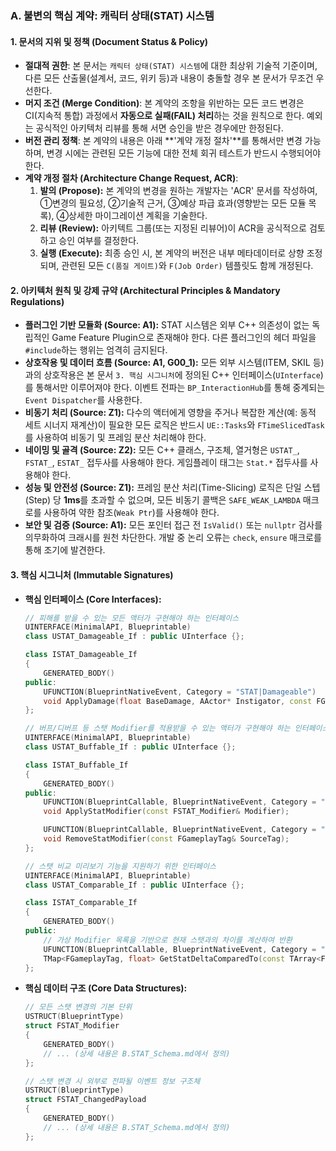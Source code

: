 ### **A. 불변의 핵심 계약: 캐릭터 상태(STAT) 시스템**

#### **1. 문서의 지위 및 정책 (Document Status & Policy)**
*   **절대적 권한**: 본 문서는 `캐릭터 상태(STAT) 시스템`에 대한 최상위 기술적 기준이며, 다른 모든 산출물(설계서, 코드, 위키 등)과 내용이 충돌할 경우 본 문서가 무조건 우선한다.
*   **머지 조건 (Merge Condition)**: 본 계약의 조항을 위반하는 모든 코드 변경은 CI(지속적 통합) 과정에서 **자동으로 실패(FAIL) 처리**하는 것을 원칙으로 한다. 예외는 공식적인 아키텍처 리뷰를 통해 서면 승인을 받은 경우에만 한정된다.
*   **버전 관리 정책**: 본 계약의 내용은 아래 **'계약 개정 절차'**를 통해서만 변경 가능하며, 변경 시에는 관련된 모든 기능에 대한 전체 회귀 테스트가 반드시 수행되어야 한다.
*   **계약 개정 절차 (Architecture Change Request, ACR)**:
    1.  **발의 (Propose):** 본 계약의 변경을 원하는 개발자는 'ACR' 문서를 작성하여, ①변경의 필요성, ②기술적 근거, ③예상 파급 효과(영향받는 모든 모듈 목록), ④상세한 마이그레이션 계획을 기술한다.
    2.  **리뷰 (Review):** 아키텍트 그룹(또는 지정된 리뷰어)이 ACR을 공식적으로 검토하고 승인 여부를 결정한다.
    3.  **실행 (Execute):** 최종 승인 시, 본 계약의 버전은 내부 메타데이터로 상향 조정되며, 관련된 모든 `C(품질 게이트)`와 `F(Job Order)` 템플릿도 함께 개정된다.

#### **2. 아키텍처 원칙 및 강제 규약 (Architectural Principles & Mandatory Regulations)**
*   **플러그인 기반 모듈화 (Source: A1):** STAT 시스템은 외부 C++ 의존성이 없는 독립적인 Game Feature Plugin으로 존재해야 한다. 다른 플러그인의 헤더 파일을 `#include`하는 행위는 엄격히 금지된다.
*   **상호작용 및 데이터 흐름 (Source: A1, G00_1):** 모든 외부 시스템(ITEM, SKIL 등)과의 상호작용은 본 문서 `3. 핵심 시그니처`에 정의된 C++ 인터페이스(`UInterface`)를 통해서만 이루어져야 한다. 이벤트 전파는 `BP_InteractionHub`를 통해 중계되는 `Event Dispatcher`를 사용한다.
*   **비동기 처리 (Source: Z1):** 다수의 액터에게 영향을 주거나 복잡한 계산(예: 동적 세트 시너지 재계산)이 필요한 모든 로직은 반드시 `UE::Tasks`와 `FTimeSlicedTask`를 사용하여 비동기 및 프레임 분산 처리해야 한다.
*   **네이밍 및 골격 (Source: Z2):** 모든 C++ 클래스, 구조체, 열거형은 `USTAT_`, `FSTAT_`, `ESTAT_` 접두사를 사용해야 한다. 게임플레이 태그는 `Stat.*` 접두사를 사용해야 한다.
*   **성능 및 안전성 (Source: Z1):** 프레임 분산 처리(Time-Slicing) 로직은 단일 스텝(Step) 당 **1ms**를 초과할 수 없으며, 모든 비동기 콜백은 `SAFE_WEAK_LAMBDA` 매크로를 사용하여 약한 참조(`Weak Ptr`)를 사용해야 한다.
*   **보안 및 검증 (Source: A1):** 모든 포인터 접근 전 `IsValid()` 또는 `nullptr` 검사를 의무화하여 크래시를 원천 차단한다. 개발 중 논리 오류는 `check`, `ensure` 매크로를 통해 조기에 발견한다.

#### **3. 핵심 시그니처 (Immutable Signatures)**
*   **핵심 인터페이스 (Core Interfaces):**
    ```cpp
    // 피해를 받을 수 있는 모든 액터가 구현해야 하는 인터페이스
    UINTERFACE(MinimalAPI, Blueprintable)
    class USTAT_Damageable_If : public UInterface {};

    class ISTAT_Damageable_If
    {
        GENERATED_BODY()
    public:
        UFUNCTION(BlueprintNativeEvent, Category = "STAT|Damageable")
        void ApplyDamage(float BaseDamage, AActor* Instigator, const FGameplayTagContainer& AttackTags, FName CauseTag);
    };

    // 버프/디버프 등 스탯 Modifier를 적용받을 수 있는 액터가 구현해야 하는 인터페이스
    UINTERFACE(MinimalAPI, Blueprintable)
    class USTAT_Buffable_If : public UInterface {};

    class ISTAT_Buffable_If
    {
        GENERATED_BODY()
    public:
        UFUNCTION(BlueprintCallable, BlueprintNativeEvent, Category = "STAT|Buffable")
        void ApplyStatModifier(const FSTAT_Modifier& Modifier);

        UFUNCTION(BlueprintCallable, BlueprintNativeEvent, Category = "STAT|Buffable")
        void RemoveStatModifier(const FGameplayTag& SourceTag);
    };
    
    // 스탯 비교 미리보기 기능을 지원하기 위한 인터페이스
    UINTERFACE(MinimalAPI, Blueprintable)
    class USTAT_Comparable_If : public UInterface {};

    class ISTAT_Comparable_If
    {
        GENERATED_BODY()
    public:
        // 가상 Modifier 목록을 기반으로 현재 스탯과의 차이를 계산하여 반환
        UFUNCTION(BlueprintCallable, BlueprintNativeEvent, Category = "STAT|Comparable")
        TMap<FGameplayTag, float> GetStatDeltaComparedTo(const TArray<FSTAT_Modifier>& ModifiersToCompare);
    };
    ```

*   **핵심 데이터 구조 (Core Data Structures):**
    ```cpp
    // 모든 스탯 변경의 기본 단위
    USTRUCT(BlueprintType)
    struct FSTAT_Modifier
    {
        GENERATED_BODY()
        // ... (상세 내용은 B.STAT_Schema.md에서 정의)
    };

    // 스탯 변경 시 외부로 전파될 이벤트 정보 구조체
    USTRUCT(BlueprintType)
    struct FSTAT_ChangedPayload
    {
        GENERATED_BODY()
        // ... (상세 내용은 B.STAT_Schema.md에서 정의)
    };
    ```
